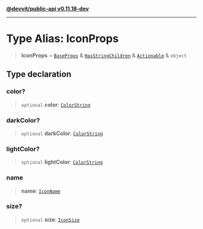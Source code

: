 [**@devvit/public-api v0.11.18-dev**](../../../../../../README.md)

---

# Type Alias: IconProps

> **IconProps** = [`BaseProps`](BaseProps.md) & [`HasStringChildren`](HasStringChildren.md) & [`Actionable`](Actionable.md) & `object`

## Type declaration

### color?

> `optional` **color**: [`ColorString`](ColorString.md)

### darkColor?

> `optional` **darkColor**: [`ColorString`](ColorString.md)

### lightColor?

> `optional` **lightColor**: [`ColorString`](ColorString.md)

### name

> **name**: [`IconName`](../../../../../../type-aliases/IconName.md)

### size?

> `optional` **size**: [`IconSize`](IconSize.md)
